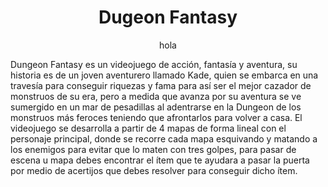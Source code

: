 <h1 align="center">
  <strong>Dugeon Fantasy</strong>
</h1>
<p align="center">
 hola
</p>

Dungeon Fantasy es un videojuego de acción, fantasía y aventura, su historia es de un joven aventurero llamado Kade, quien se embarca en una travesía para conseguir riquezas y fama para así ser el mejor cazador de monstruos de su era, pero a medida que avanza por su aventura se ve sumergido en un mar de pesadillas al adentrarse en la Dungeon de los monstruos más feroces teniendo que afrontarlos para volver a casa. 
El videojuego se desarrolla a partir de 4 mapas de forma lineal con el personaje principal, donde se recorre cada mapa esquivando y matando a los enemigos para evitar que lo maten con tres golpes, para pasar de escena u mapa debes encontrar el ítem que te ayudara a pasar la puerta por medio de acertijos que debes resolver para conseguir dicho ítem. 





